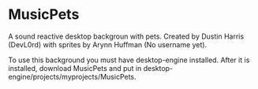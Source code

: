 # MusicPets
A sound reactive desktop backgroun with pets.
Created by Dustin Harris (DevL0rd) with sprites by Arynn Huffman (No username yet).

To use this background you must have desktop-engine installed.
After it is installed, download MusicPets and put in desktop-engine/projects/myprojects/MusicPets.
